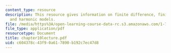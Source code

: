```yaml
---
content_type: resource
description: This resource gives information on finite difference, finite element,
  and harmonic models.
file: /media/https%3A/open-learning-course-data-rc.s3.amazonaws.com/1-77-water-quality-control-spring-2006/c604378c43f90a617890b192c7ec47d8_chapter10lecture.pdf
file_type: application/pdf
resourcetype: Document
title: chapter10lecture.pdf
uid: c604378c-43f9-0a61-7890-b192c7ec47d8
---
```

